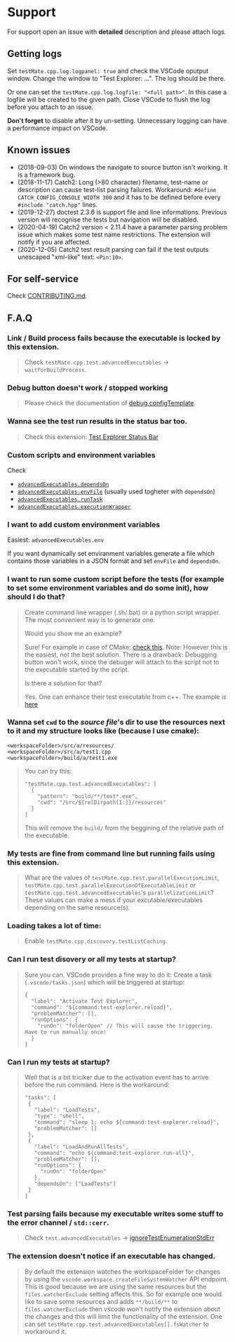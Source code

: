 # Support

For support open an issue with **detailed** description and please attach logs.

## Getting logs

Set `testMate.cpp.log.logpanel: true` and check the VSCode oputput window. Change the window to "Test Explorer: ...". The log should be there.

Or one can set the `testMate.cpp.log.logfile: "<full path>"`. In this case a logfile will be created to the given path. Close VSCode to flush the log before you attach to an issue.

**Don't forget** to disable after it by un-setting. Unnecessary logging can have a performance impact on VSCode.

## Known issues

- (2018-09-03) On windows the navigate to source button isn't working. It is a framework bug.
- (2018-11-17) Catch2: Long (>80 character) filename, test-name or description can cause test-list parsing failures.
  Workaround: `#define CATCH_CONFIG_CONSOLE_WIDTH 300` and it has to be defined before every `#include "catch.hpp"` lines.
- (2019-12-27) doctest 2.3.6 is support file and line informations. Previous version will recognise the tests but navigation will be disabled.
- (2020-04-19) Catch2 version < 2.11.4 have a parameter parsing problem issue which makes some test name restrictions. The extension will notify if you are affected.
- (2020-12-05) Catch2 test result parsing can fail if the test outputs unescaped "xml-like" text: `<Pin:10>`.

## For self-service

Check [CONTRIBUTING.md](https://github.com/matepek/vscode-catch2-test-adapter/blob/legacy/CONTRIBUTING.md).

## F.A.Q

### Link / Build process fails because the executable is locked by this extension.

> Check `testMate.cpp.test.advancedExecutables` -> `waitForBuildProcess`.

### Debug button doesn't work / stopped working

> Please check the documentation of [debug.configTemplate](https://github.com/matepek/vscode-catch2-test-adapter/blob/legacy/documents/configuration/debug.configTemplate.md).

### Wanna see the test run results in the status bar too.

> Check this extension: [Test Explorer Status Bar](https://marketplace.visualstudio.com/items?itemName=connorshea.vscode-test-explorer-status-bar)

### Custom scripts and **environment** variables

Check

- [`advancedExecutables.dependsOn`](https://github.com/matepek/vscode-catch2-test-adapter/blob/legacy/documents/configuration/test.advancedExecutables.md)
- [`advancedExecutables.envFile`](https://github.com/matepek/vscode-catch2-test-adapter/blob/legacy/documents/configuration/test.advancedExecutables.md) (usually used togheter with `dependsOn`)
- [`advancedExecutables.runTask`](https://github.com/matepek/vscode-catch2-test-adapter/blob/legacy/documents/configuration/test.advancedExecutables.md)
- [`advancedExecutables.executionWrapper`](https://github.com/matepek/vscode-catch2-test-adapter/blob/legacy/documents/configuration/test.advancedExecutables.md)

### I want to add custom environment variables

Easiest: `advancedExecutables.env`

If you want dynamically set enviranment variables generate a file which contains those variables in a JSON format and set `envFile` and `dependsOn`.

### I want to run some **custom script** before the tests (for example to set some environment variables and do some init), how should I do that?

> Create command line wrapper (.sh/.bat) or a python script wrapper. The most convenient way is to generate one.
>
> Would you show me an example?
>
> Sure! For example in case of CMake: [check this](https://github.com/matepek/vscode-catch2-test-adapter/blob/legacy/documents/examples/test_wrapper/cmake_test_wrapper_example/CMakeLists.txt).
> Note: However this is the easiest, not the best solution.
> There is a drawback: Debugging button won't work, since the debuger will attach to the script not to the executable started by the script.
>
> Is there a solution for that?
>
> Yes. One can enhance their test executable from c++. The example is [here](https://github.com/matepek/vscode-catch2-test-adapter/tree/legacy/documents/examples/test_wrapper/cppmain_test_wrapper_example)

### Wanna set `cwd` to the _source file_'s dir to use the resources next to it and my structure looks like (because I use cmake):

>

```
<workspaceFolder>/src/a/resources/
<workspaceFolder>/src/a/test1.cpp
<workspaceFolder>/build/a/test1.exe
```

> You can try this:
>
> ```
> "testMate.cpp.test.advancedExecutables": [
>   {
>     "pattern": "build/**/test*.exe",
>     "cwd": "/src/${relDirpath[1:]}/resources"
>   }
> ]
> ```
>
> This will remove the `build/` from the beggining of the relative path of the executable.

### My tests are fine from command line but running fails using this extension.

> What are the values of `testMate.cpp.test.parallelExecutionLimit`, `testMate.cpp.test.parallelExecutionOfExecutableLimit` or `testMate.cpp.test.advancedExecutables`'s `parallelizationLimit`?
> These values can make a mess if your excutable/executables depending on the same resource(s).

### Loading takes a lot of time:

> Enable `testMate.cpp.discovery.testListCaching`.

### Can I run test disovery or all my tests at startup?

> Sure you can. VSCode provides a fine way to do it:
> Create a task (`.vscode/tasks.json`) which will be triggered at startup:
>
> ```
> {
>   "label": "Activate Test Explorer",
>   "command": "${command:test-explorer.reload}",
>   "problemMatcher": [],
>   "runOptions": {
>     "runOn": "folderOpen" // This will cause the triggering. Have to run manually once!
>   }
> }
> ```

### Can I run my tests at startup?

> Well that is a bit triciker due to the activation event has to arrive before the run command.
> Here is the workaround:
>
> ```
> "tasks": [
>  {
>    "label": "LoadTests",
>    "type": "shell",
>    "command": "sleep 1; echo ${command:test-explorer.reload}",
>    "problemMatcher": []
>  },
>  {
>    "label": "LoadAndRunAllTests",
>    "command": "echo ${command:test-explorer.run-all}",
>    "problemMatcher": [],
>    "runOptions": {
>      "runOn": "folderOpen"
>    },
>    "dependsOn": ["LoadTests"]
>  }
> ]
> ```

### Test parsing fails because my executable writes some stuff to the error channel / `std::cerr`.

> Check `test.advancedExecutables` -> [ignoreTestEnumerationStdErr](https://github.com/matepek/vscode-catch2-test-adapter/blob/legacy/documents/configuration/test.advancedExecutables.md#ignoreTestEnumerationStdErr)

### The extension doesn't notice if an executable has changed.

> By default the extension watches the workspaceFolder for changes by using the `vscode.workspace.createFileSystemWatcher` API endpoint.
> This is good because we are using the same resources but the `files.watcherExclude` setting affects this.
> So for example one would like to save some resources and adds `**/build/**` to `files.watcherExclude` then vscode won't notify the extension about the changes and this will limit the functionality of the extension.
> One can set `testMate.cpp.test.advancedExecutables[].fsWatcher` to workaround it.
